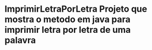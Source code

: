 # ImprimirLetraPorLetra Projeto que mostra o metodo em java para imprimir letra por letra de uma palavra
